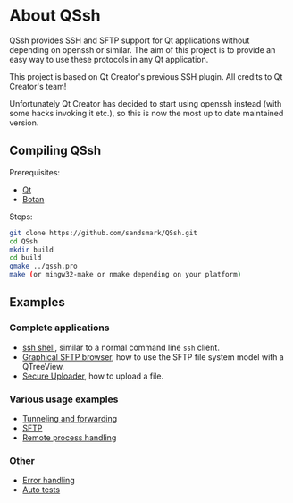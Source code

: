 About QSsh
==========

QSsh provides SSH and SFTP support for Qt applications without depending on
openssh or similar. The aim of this project is to provide an easy way to use
these protocols in any Qt application.

This project is based on Qt Creator's previous SSH plugin. All credits to
Qt Creator's team!

Unfortunately Qt Creator has decided to start using openssh instead (with some
hacks invoking it etc.), so this is now the most up to date maintained version.


Compiling QSsh
--------------

Prerequisites:
   * [Qt](https://www.qt.io/)
   * [Botan](https://botan.randombit.net/)

Steps:
```bash
git clone https://github.com/sandsmark/QSsh.git
cd QSsh
mkdir build
cd build
qmake ../qssh.pro
make (or mingw32-make or nmake depending on your platform)
```

Examples
--------

### Complete applications

 * [ssh shell](examples/ssh-shell/), similar to a normal command line `ssh` client.
 * [Graphical SFTP browser](tests/manual/ssh/sftpfsmodel/), how to use the SFTP file system model with a QTreeView.
 * [Secure Uploader](examples/SecureUploader/), how to upload a file.


### Various usage examples
 * [Tunneling and forwarding](examples/tunnel/)
 * [SFTP](examples/sftp/)
 * [Remote process handling](examples/remoteprocess/)


### Other

 * [Error handling](examples/errorhandling/)
 * [Auto tests](tests/auto/ssh/)
